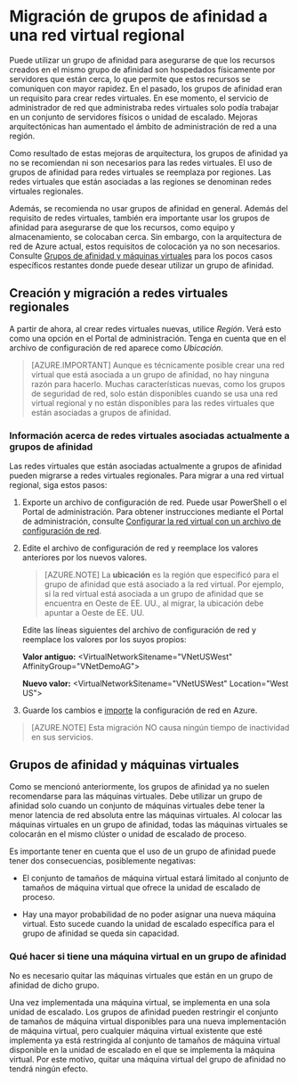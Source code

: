 <properties 
   pageTitle="Migración de grupos de afinidad a una red virtual regional"
   description="Más información acerca de la migración de grupos de afinidad a una red virtual regional"
   services="virtual-network"
   documentationCenter="na"
   authors="telmosampaio"
   manager="carmonm"
   editor="tysonn" />
<tags 
   ms.service="virtual-network"
   ms.devlang="na"
   ms.topic="article"
   ms.tgt_pltfrm="na"
   ms.workload="infrastructure-services"
   ms.date="03/15/2016"
   ms.author="telmos" />

# Migración de grupos de afinidad a una red virtual regional

Puede utilizar un grupo de afinidad para asegurarse de que los recursos creados en el mismo grupo de afinidad son hospedados físicamente por servidores que están cerca, lo que permite que estos recursos se comuniquen con mayor rapidez. En el pasado, los grupos de afinidad eran un requisito para crear redes virtuales. En ese momento, el servicio de administrador de red que administraba redes virtuales solo podía trabajar en un conjunto de servidores físicos o unidad de escalado. Mejoras arquitectónicas han aumentado el ámbito de administración de red a una región.

Como resultado de estas mejoras de arquitectura, los grupos de afinidad ya no se recomiendan ni son necesarios para las redes virtuales. El uso de grupos de afinidad para redes virtuales se reemplaza por regiones. Las redes virtuales que están asociadas a las regiones se denominan redes virtuales regionales.

Además, se recomienda no usar grupos de afinidad en general. Además del requisito de redes virtuales, también era importante usar los grupos de afinidad para asegurarse de que los recursos, como equipo y almacenamiento, se colocaban cerca. Sin embargo, con la arquitectura de red de Azure actual, estos requisitos de colocación ya no son necesarios. Consulte [Grupos de afinidad y máquinas virtuales](#Affinity-groups-and-VMs) para los pocos casos específicos restantes donde puede desear utilizar un grupo de afinidad.

## Creación y migración a redes virtuales regionales

A partir de ahora, al crear redes virtuales nuevas, utilice *Región*. Verá esto como una opción en el Portal de administración. Tenga en cuenta que en el archivo de configuración de red aparece como *Ubicación*.

>[AZURE.IMPORTANT] Aunque es técnicamente posible crear una red virtual que está asociada a un grupo de afinidad, no hay ninguna razón para hacerlo. Muchas características nuevas, como los grupos de seguridad de red, solo están disponibles cuando se usa una red virtual regional y no están disponibles para las redes virtuales que están asociadas a grupos de afinidad.

### Información acerca de redes virtuales asociadas actualmente a grupos de afinidad

Las redes virtuales que están asociadas actualmente a grupos de afinidad pueden migrarse a redes virtuales regionales. Para migrar a una red virtual regional, siga estos pasos:

1. Exporte un archivo de configuración de red. Puede usar PowerShell o el Portal de administración. Para obtener instrucciones mediante el Portal de administración, consulte [Configurar la red virtual con un archivo de configuración de red](virtual-networks-using-network-configuration-file.md).

1. Edite el archivo de configuración de red y reemplace los valores anteriores por los nuevos valores.

	> [AZURE.NOTE] La **ubicación** es la región que especificó para el grupo de afinidad que está asociado a la red virtual. Por ejemplo, si la red virtual está asociada a un grupo de afinidad que se encuentra en Oeste de EE. UU., al migrar, la ubicación debe apuntar a Oeste de EE. UU.
	
	Edite las líneas siguientes del archivo de configuración de red y reemplace los valores por los suyos propios:

	**Valor antiguo:** \<VirtualNetworkSitename="VNetUSWest" AffinityGroup="VNetDemoAG"\>

	**Nuevo valor:** \<VirtualNetworkSitename="VNetUSWest" Location="West US"\>

1. Guarde los cambios e [importe](virtual-networks-using-network-configuration-file.md) la configuración de red en Azure.

>[AZURE.NOTE] Esta migración NO causa ningún tiempo de inactividad en sus servicios.

## Grupos de afinidad y máquinas virtuales

Como se mencionó anteriormente, los grupos de afinidad ya no suelen recomendarse para las máquinas virtuales. Debe utilizar un grupo de afinidad solo cuando un conjunto de máquinas virtuales debe tener la menor latencia de red absoluta entre las máquinas virtuales. Al colocar las máquinas virtuales en un grupo de afinidad, todas las máquinas virtuales se colocarán en el mismo clúster o unidad de escalado de proceso.

Es importante tener en cuenta que el uso de un grupo de afinidad puede tener dos consecuencias, posiblemente negativas:

- El conjunto de tamaños de máquina virtual estará limitado al conjunto de tamaños de máquina virtual que ofrece la unidad de escalado de proceso.

- Hay una mayor probabilidad de no poder asignar una nueva máquina virtual. Esto sucede cuando la unidad de escalado específica para el grupo de afinidad se queda sin capacidad.

### Qué hacer si tiene una máquina virtual en un grupo de afinidad

No es necesario quitar las máquinas virtuales que están en un grupo de afinidad de dicho grupo.

Una vez implementada una máquina virtual, se implementa en una sola unidad de escalado. Los grupos de afinidad pueden restringir el conjunto de tamaños de máquina virtual disponibles para una nueva implementación de máquina virtual, pero cualquier máquina virtual existente que esté implementa ya está restringida al conjunto de tamaños de máquina virtual disponible en la unidad de escalado en el que se implementa la máquina virtual. Por este motivo, quitar una máquina virtual del grupo de afinidad no tendrá ningún efecto.
 

<!---HONumber=AcomDC_0622_2016-->